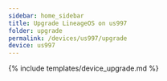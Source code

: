 ```yaml
---
sidebar: home_sidebar
title: Upgrade LineageOS on us997
folder: upgrade
permalink: /devices/us997/upgrade
device: us997
---
```

{% include templates/device_upgrade.md %}
